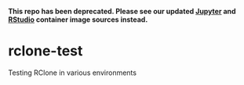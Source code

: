 **This repo has been deprecated.  Please see our updated [Jupyter](https://github.com/UCSB-PSTAT/jupyter-base) and [RStudio](https://github.com/UCSB-PSTAT/base-rstudio) container image sources instead.**

# rclone-test
Testing RClone in various environments

